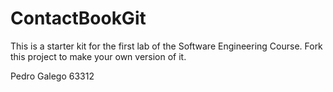# ContactBookGit
This is a starter kit for the first lab of the Software Engineering Course.
Fork this project to make your own version of it.

Pedro Galego 63312
